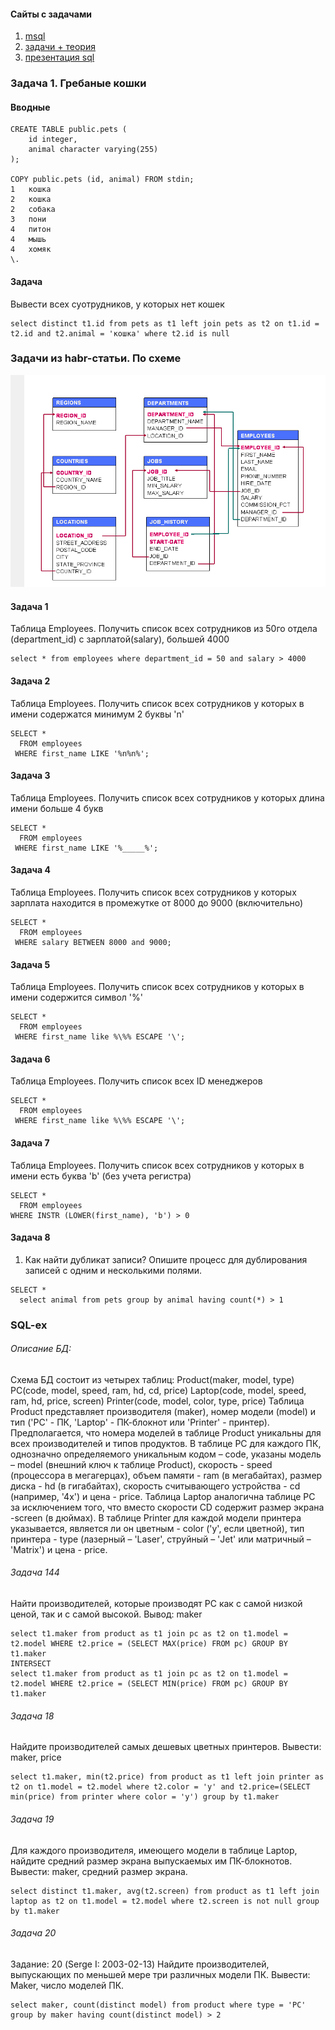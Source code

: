 #### Сайты с задачами

1. [msql](https://proglib.io/p/sql-questions)
2. [задачи + теория](https://dou.ua/lenta/articles/sql-questions/)
3. [презентация sql](https://ppt-online.org/146233)

### Задача 1. Гребаные кошки

#### Вводные
```
CREATE TABLE public.pets (
    id integer,
    animal character varying(255)
);

COPY public.pets (id, animal) FROM stdin;
1	кошка
2	кошка
2	собака
3	пони
4	питон
4	мышь
4	хомяк
\.
```

#### Задача
Вывести всех суотрудников, у которых нет кошек
```
select distinct t1.id from pets as t1 left join pets as t2 on t1.id = t2.id and t2.animal = 'кошка' where t2.id is null
```

### Задачи из habr-статьи. По схеме

![БД](test-base.png)

#### Задача 1
Таблица Employees. Получить список всех сотрудников из 50го отдела (department_id) с зарплатой(salary), большей 4000
```
select * from employees where department_id = 50 and salary > 4000  
```

#### Задача 2
Таблица Employees. Получить список всех сотрудников у которых в имени содержатся минимум 2 буквы 'n'
```
SELECT *
  FROM employees
 WHERE first_name LIKE '%n%n%';
```

#### Задача 3
Таблица Employees. Получить список всех сотрудников у которых длина имени больше 4 букв
```
SELECT *
  FROM employees
 WHERE first_name LIKE '%_____%';
```

#### Задача 4
Таблица Employees. Получить список всех сотрудников у которых зарплата находится в промежутке от 8000 до 9000 (включительно)
```
SELECT *
  FROM employees
 WHERE salary BETWEEN 8000 and 9000;
```
#### Задача 5
Таблица Employees. Получить список всех сотрудников у которых в имени содержится символ '%'
```
SELECT *
  FROM employees
 WHERE first_name like %\%% ESCAPE '\';
```
#### Задача 6
Таблица Employees. Получить список всех ID менеджеров
```
SELECT *
  FROM employees
 WHERE first_name like %\%% ESCAPE '\';
```
#### Задача 7
Таблица Employees. Получить список всех сотрудников у которых в имени есть буква 'b' (без учета регистра)
```
SELECT *
  FROM employees
WHERE INSTR (LOWER(first_name), 'b') > 0
 ``` 

#### Задача 8

1. Как найти дубликат записи? Опишите процесс для дублирования записей с одним и несколькими полями.

```
SELECT *
  select animal from pets group by animal having count(*) > 1

 ``` 


### SQL-ex

###### Описание БД:
Схема БД состоит из четырех таблиц:
Product(maker, model, type)
PC(code, model, speed, ram, hd, cd, price)
Laptop(code, model, speed, ram, hd, price, screen)
Printer(code, model, color, type, price)
Таблица Product представляет производителя (maker), номер модели (model) и тип ('PC' - ПК, 'Laptop' - ПК-блокнот или 'Printer' - принтер). Предполагается, что номера моделей в таблице Product уникальны для всех производителей и типов продуктов. В таблице PC для каждого ПК, однозначно определяемого уникальным кодом – code, указаны модель – model (внешний ключ к таблице Product), скорость - speed (процессора в мегагерцах), объем памяти - ram (в мегабайтах), размер диска - hd (в гигабайтах), скорость считывающего устройства - cd (например, '4x') и цена - price. Таблица Laptop аналогична таблице РС за исключением того, что вместо скорости CD содержит размер экрана -screen (в дюймах). В таблице Printer для каждой модели принтера указывается, является ли он цветным - color ('y', если цветной), тип принтера - type (лазерный – 'Laser', струйный – 'Jet' или матричный – 'Matrix') и цена - price.

###### Задача 144
Найти производителей, которые производят PC как с самой низкой ценой, так и с самой высокой.
Вывод: maker

```
select t1.maker from product as t1 join pc as t2 on t1.model = t2.model WHERE t2.price = (SELECT MAX(price) FROM pc) GROUP BY t1.maker
INTERSECT
select t1.maker from product as t1 join pc as t2 on t1.model = t2.model WHERE t2.price = (SELECT MIN(price) FROM pc) GROUP BY t1.maker
```

###### Задача 18

Найдите производителей самых дешевых цветных принтеров. Вывести: maker, price

```
select t1.maker, min(t2.price) from product as t1 left join printer as t2 on t1.model = t2.model where t2.color = 'y' and t2.price=(SELECT min(price) from printer where color = 'y') group by t1.maker
```

###### Задача 19
Для каждого производителя, имеющего модели в таблице Laptop, найдите средний размер экрана выпускаемых им ПК-блокнотов.
Вывести: maker, средний размер экрана.

```
select distinct t1.maker, avg(t2.screen) from product as t1 left join laptop as t2 on t1.model = t2.model where t2.screen is not null group by t1.maker
```

###### Задача 20

Задание: 20 (Serge I: 2003-02-13)
Найдите производителей, выпускающих по меньшей мере три различных модели ПК. Вывести: Maker, число моделей ПК.

```
select maker, count(distinct model) from product where type = 'PC' group by maker having count(distinct model) > 2
```